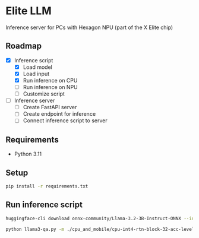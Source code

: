 # Elite LLM
Inference server for PCs with Hexagon NPU (part of the X Elite chip)

## Roadmap
- [x] Inference script
    - [x] Load model
    - [x] Load input
    - [x] Run inference on CPU
    - [ ] Run inference on NPU
    - [ ] Customize script
- [ ] Inference server
    - [ ] Create FastAPI server
    - [ ] Create endpoint for inference
    - [ ] Connect inference script to server

## Requirements
- Python 3.11

## Setup
```bash
pip install -r requirements.txt
```

## Run inference script

```bash
huggingface-cli download onnx-community/Llama-3.2-3B-Instruct-ONNX --include cpu_and_mobile/* --local-dir .
```

```bash
python llama3-qa.py -m ./cpu_and_mobile/cpu-int4-rtn-block-32-acc-level-4 -k 40 -p 0.95 -t 0.8 -r 1.0 -b QnnHtp.dll
```
